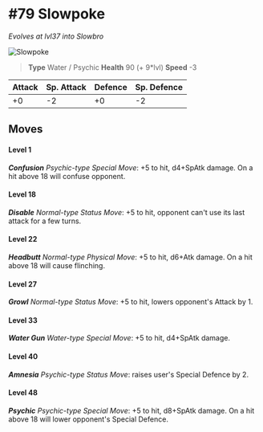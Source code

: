 # #79 Slowpoke
*Evolves at lvl37 into Slowbro*

![Slowpoke](https://img.pokemondb.net/sprites/home/normal/1x/slowpoke.png)

> **Type** Water / Psychic
> **Health** 90 (+ 9\*lvl)
> **Speed** -3

| Attack | Sp. Attack | Defence | Sp. Defence |
| ------ | ---------- | ------- | ----------- |
| +0 | -2 | +0 | -2 |

## Moves
#### Level 1

***Confusion** Psychic-type Special Move*: +5 to hit, d4+SpAtk damage. On a hit above 18 will confuse opponent.
#### Level 18

***Disable** Normal-type Status Move*: +5 to hit, opponent can't use its last attack for a few turns.
#### Level 22

***Headbutt** Normal-type Physical Move*: +5 to hit, d6+Atk damage. On a hit above 18 will cause flinching.
#### Level 27

***Growl** Normal-type Status Move*: +5 to hit, lowers opponent's Attack by 1.
#### Level 33

***Water Gun** Water-type Special Move*: +5 to hit, d4+SpAtk damage. 
#### Level 40

***Amnesia** Psychic-type Status Move*: raises user's Special Defence by 2.
#### Level 48

***Psychic** Psychic-type Special Move*: +5 to hit, d8+SpAtk damage. On a hit above 18 will lower opponent's Special Defence.

